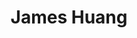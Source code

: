 ---
layout: none
title: James Huang
letters: Ph.D.
description: Data Scientist
email: jameshuang@cop.ufl.edu
img: assets/img/3.jpg
importance: 1
category: 
---